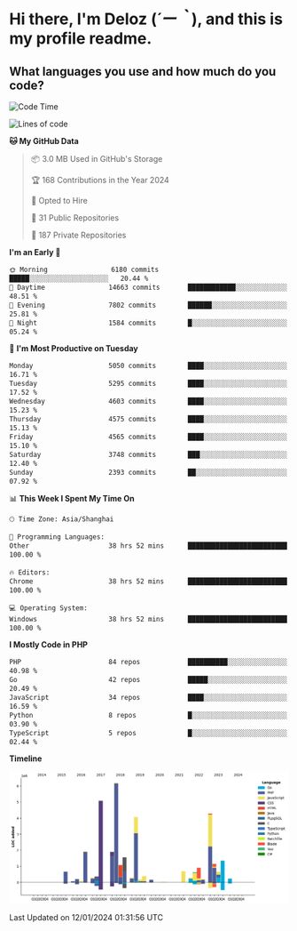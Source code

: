 # **Hi there, I'm Deloz (*´ー｀*), and this is my profile readme.**

## **What languages you use and how much do you code?**

<!--START_SECTION:waka-->
![Code Time](http://img.shields.io/badge/Code%20Time-3%2C159%20hrs%2033%20mins-blue)

![Lines of code](https://img.shields.io/badge/From%20Hello%20World%20I%27ve%20Written-34.8%20million%20lines%20of%20code-blue)

**🐱 My GitHub Data** 

> 📦 3.0 MB Used in GitHub's Storage 
 > 
> 🏆 168 Contributions in the Year 2024
 > 
> 💼 Opted to Hire
 > 
> 📜 31 Public Repositories 
 > 
> 🔑 187 Private Repositories 
 > 
**I'm an Early 🐤** 

```text
🌞 Morning                6180 commits        █████░░░░░░░░░░░░░░░░░░░░   20.44 % 
🌆 Daytime                14663 commits       ████████████░░░░░░░░░░░░░   48.51 % 
🌃 Evening                7802 commits        ██████░░░░░░░░░░░░░░░░░░░   25.81 % 
🌙 Night                  1584 commits        █░░░░░░░░░░░░░░░░░░░░░░░░   05.24 % 
```
📅 **I'm Most Productive on Tuesday** 

```text
Monday                   5050 commits        ████░░░░░░░░░░░░░░░░░░░░░   16.71 % 
Tuesday                  5295 commits        ████░░░░░░░░░░░░░░░░░░░░░   17.52 % 
Wednesday                4603 commits        ████░░░░░░░░░░░░░░░░░░░░░   15.23 % 
Thursday                 4575 commits        ████░░░░░░░░░░░░░░░░░░░░░   15.13 % 
Friday                   4565 commits        ████░░░░░░░░░░░░░░░░░░░░░   15.10 % 
Saturday                 3748 commits        ███░░░░░░░░░░░░░░░░░░░░░░   12.40 % 
Sunday                   2393 commits        ██░░░░░░░░░░░░░░░░░░░░░░░   07.92 % 
```


📊 **This Week I Spent My Time On** 

```text
🕑︎ Time Zone: Asia/Shanghai

💬 Programming Languages: 
Other                    38 hrs 52 mins      █████████████████████████   100.00 % 

🔥 Editors: 
Chrome                   38 hrs 52 mins      █████████████████████████   100.00 % 

💻 Operating System: 
Windows                  38 hrs 52 mins      █████████████████████████   100.00 % 
```

**I Mostly Code in PHP** 

```text
PHP                      84 repos            ██████████░░░░░░░░░░░░░░░   40.98 % 
Go                       42 repos            █████░░░░░░░░░░░░░░░░░░░░   20.49 % 
JavaScript               34 repos            ████░░░░░░░░░░░░░░░░░░░░░   16.59 % 
Python                   8 repos             █░░░░░░░░░░░░░░░░░░░░░░░░   03.90 % 
TypeScript               5 repos             █░░░░░░░░░░░░░░░░░░░░░░░░   02.44 % 
```



**Timeline**

![Lines of Code chart](https://raw.githubusercontent.com/deloz/deloz/main/assets/bar_graph.png)


 Last Updated on 12/01/2024 01:31:56 UTC
<!--END_SECTION:waka-->
